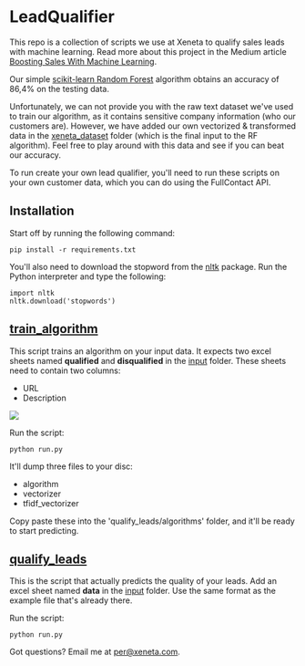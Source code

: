 # LeadQualifier

This repo is a collection of scripts we use at Xeneta to qualify sales leads with machine learning. Read more about this project in the Medium article [Boosting Sales With Machine Learning](https://medium.com/xeneta/boosting-sales-with-machine-learning-fbcf2e618be3).

Our simple [scikit-learn Random Forest](http://scikit-learn.org/stable/modules/generated/sklearn.ensemble.RandomForestClassifier.html) algorithm obtains an accuracy of 86,4% on the testing data.

Unfortunately, we can not provide you with the raw text dataset we've used to train our algorithm, as it contains sensitive company information (who our customers are). However, we have added our own vectorized & transformed data in the [xeneta_dataset](https://github.com/xeneta/LeadQualifier/tree/master/xeneta_dataset) folder (which is the final input to the RF algorithm). Feel free to play around with this data and see if you can beat our accuracy.


To run create your own lead qualifier, you'll need to run these scripts on your own customer data, which you can do using the FullContact API.

## Installation

Start off by running the following command:

    pip install -r requirements.txt

You'll also need to download the stopword from the [nltk](http://www.nltk.org/index.html) package. Run the Python interpreter and type the following:

    import nltk
    nltk.download('stopwords')

## [train_algorithm](https://github.com/xeneta/LeadQualifier/tree/master/train_algorithm)

This script trains an algorithm on your input data. It expects two excel sheets named **qualified** and **disqualified** in the [input](https://github.com/xeneta/LeadQualifier/tree/master/train_algorithm/input) folder. These sheets need to contain two columns:

- URL
- Description


![](https://raw.githubusercontent.com/xeneta/LeadQualifier/master/img/sheet.png)

Run the script:

    python run.py

It'll dump three files to your disc:

- algorithm
- vectorizer
- tfidf_vectorizer

Copy paste these into the 'qualify_leads/algorithms' folder, and it'll be ready to start predicting.

## [qualify_leads](https://github.com/xeneta/LeadQualifier/tree/master/qualify_leads)

This is the script that actually predicts the quality of your leads. Add an excel sheet named **data** in the [input](https://github.com/xeneta/LeadQualifier/tree/master/qualify_leads/input) folder. Use the same format as the example file that's already there.

Run the script:

    python run.py

Got questions? Email me at per@xeneta.com.
